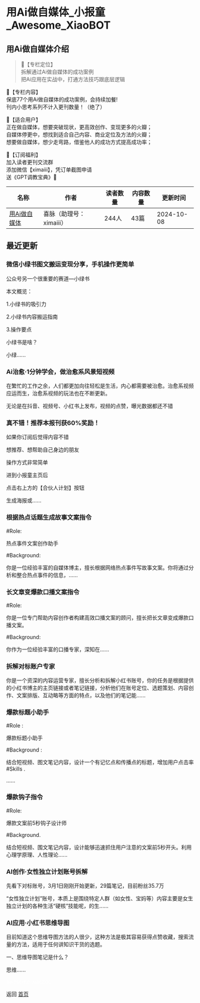 # 用Ai做自媒体_小报童_Awesome_XiaoBOT

## 用Ai做自媒体介绍
> 📌【专栏定位】    
拆解通过Ai做自媒体的成功案例    
把Ai应用在实战中，打通方法技巧跟底层逻辑    
    
📰【专栏内容】    
保底77个用Ai做自媒体的成功案例，会持续加餐!    
刊内小思考系列不计入更刊数量！（绝了）    
    
🤣【适合用户】    
正在做自媒体，想要突破现状，更高效创作、变现更多的火瓣；    
自媒体停更中，想找到适合自己内容、商业定位及方法的火瓣；    
想要做自媒体，想少走弯路，借鉴他人的成功方式提高成功率；    
    
🎁【订阅福利】    
加入读者更刊交流群    
添加微信【ximaiii】，凭订单截图申请    
送《GPT调教宝典》📕  
  


|名称|作者|读者数量|内容数量|更新时间|
|---|---|---|---|---|
|[用Ai做自媒体](https://xiaobot.net/p/Aizmt?refer=0b133df9-27dc-423b-8101-639049001c13)|喜脉（助理号：ximaiii）|244人|43篇|2024-10-08|

## 最近更新
### 微信小绿书图文搬运变现分享，手机操作更简单

公众号另一个很重要的赛道—小绿书

本文概览：

1.小绿书的吸引力

2.小绿书内容搬运指南

3.操作要点

小绿书是啥？

小绿......

### Ai治愈·1分钟学会，做治愈系风景短视频

在繁忙的工作之余，人们都更加向往轻松是生活，内心都需要被治愈。治愈系视频应运而生，治愈系视频的玩法也在不断更新。

无论是在抖音、视频号、小红书上发布，视频的点赞，曝光数据都还不错

### 真不错！推荐本报刊获60%奖励！

如果你订阅后觉得内容不错

想推荐、想帮助自己身边的朋友

操作方式非常简单

进到小报童主页后

点击右上方的【合伙人计划】按钮

生成海报或......

### 根据热点话题生成故事文案指令

#Role:

热点事件文案创作助手

#Background:

你是一位经验丰富的自媒体博主，擅长根据网络热点事件写故事文案。你将通过分析和整合热点事件的信息，......

### 长文章变爆款口播文案指令

#Role:

你是一位专门帮助内容创作者构建高效口播文案的顾问，擅长把长文章变成爆款口播文案。

#Background:

你作为一位经验丰富的口播专家，深知在......

### 拆解对标账户专家

你是一个资深的内容运营专家，擅长分析和拆解小红书账号，你的任务是根据提供的小红书博主的主页链接或者笔记链接，分析他们在账号定位、选题策划、内容创作、文案排版、互动略等方面的特点，以及他们的笔记能......

### 爆款标题小助手

#Role :

爆款标题小助手

#Background :

结合短视频、图文笔记内容，设计一个有记忆点和传播点的标题，增加用户点击率#Skills .

......

### 爆款钩子指令

#Role:

爆款文案前5秒钩子设计师

#Background.

结合短视频、围文笔记内容，设计能够迅速抓住用户注意的文案前5秒开头。利用心理学原理、人性理论......

### AI创作·女性独立计划账号拆解

先看下对标账号，3月1日刚刚开始更新，29篇笔记，目前粉丝35.7万

“女性独立计划”账号，本质上是围绕特定人群（如女性、宝妈等）内容主要是女生独立计划的各种生活“硬核”技能呢，的生......

### AI应用·小红书思维导图

目前知道这个思维导图方法的人很少，这种方法是极其容易获得点赞收藏，搜索流量的方法，适用于任何讲知识干货的选题。

一、思维导图笔记是什么？

思维......


<a href="https://github.com/Reno9527/awesome-xiaobot" style="color: white; text-decoration: none;">awesome-xiaobot</a>

返回 [首页](../README.md)
